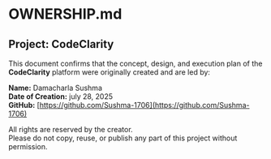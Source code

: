 # OWNERSHIP.md

## Project: CodeClarity

This document confirms that the concept, design, and execution plan of the **CodeClarity** platform were originally created and are led by:

**Name:** Damacharla Sushma  
**Date of Creation:** july 28, 2025  
**GitHub:** [https://github.com/Sushma-1706](https://github.com/Sushma-1706)

All rights are reserved by the creator.  
Please do not copy, reuse, or publish any part of this project without permission.
